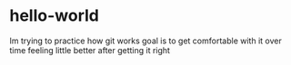 # hello-world

Im trying to practice how git works
goal is to get comfortable with it over time
feeling little better after getting it right
